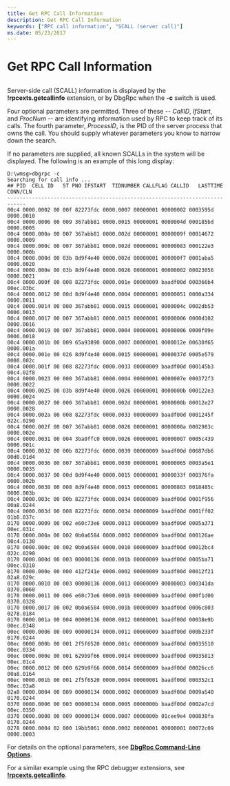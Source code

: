 ```yaml
---
title: Get RPC Call Information
description: Get RPC Call Information
keywords: ["RPC call information", "SCALL (server call)"]
ms.date: 05/23/2017
---
```


# Get RPC Call Information


## <span id="ddk_get_rpc_call_information_dbg"></span><span id="DDK_GET_RPC_CALL_INFORMATION_DBG"></span>


Server-side call (SCALL) information is displayed by the **!rpcexts.getcallinfo** extension, or by DbgRpc when the **-c** switch is used.

Four optional parameters are permitted. Three of these -- *CallID*, *IfStart*, and *ProcNum* -- are identifying information used by RPC to keep track of its calls. The fourth parameter, *ProcessID*, is the PID of the server process that owns the call. You should supply whatever parameters you know to narrow down the search.

If no parameters are supplied, all known SCALLs in the system will be displayed. The following is an example of this long display:

```console
D:\wmsg>dbgrpc -c
Searching for call info ...
## PID  CELL ID   ST PNO IFSTART  TIDNUMBER CALLFLAG CALLID   LASTTIME CONN/CLN
----------------------------------------------------------------------------
00c4 0000.0002 00 00f 82273fdc 0000.0007 00000001 00000002 0003595d 0000.0010
00c4 0000.0006 00 009 367abb81 0000.0015 00000001 0000004d 000185bd 0000.0005
00c4 0000.000a 00 007 367abb81 0000.002d 00000001 0000009f 00014672 0000.0009
00c4 0000.000c 00 007 367abb81 0000.002d 00000001 00000083 000122e3 0000.000b
00c4 0000.000d 00 03b 8d9f4e40 0000.002d 00000001 000000f7 0001aba5 0000.0020
00c4 0000.000e 00 03b 8d9f4e40 0000.0026 00000001 00000002 00023056 0000.0021
00c4 0000.000f 00 008 82273fdc 0000.001e 00000009 baadf00d 000366b4 00ec.03bc
00c4 0000.0012 00 00d 8d9f4e40 0000.0004 00000001 00000051 0000a334 0000.0011
00c4 0000.0014 00 000 367abb81 0000.0015 00000001 0000004c 0002db53 0000.0013
00c4 0000.0017 00 007 367abb81 0000.0015 00000001 00000006 0000d102 0000.0016
00c4 0000.0019 00 007 367abb81 0000.0004 00000001 00000006 0000f09e 0000.0018
00c4 0000.001b 00 009 65a93890 0000.0007 00000001 0000012e 00630f65 0000.001a
00c4 0000.001e 00 026 8d9f4e40 0000.0015 00000001 0000037d 0005e579 0000.002c
00c4 0000.001f 00 008 82273fdc 0000.0033 00000009 baadf00d 000145b3 00c4.02f8
00c4 0000.0023 00 000 367abb81 0000.0004 00000001 0000007e 000372f3 0000.0022
00c4 0000.0025 00 03b 8d9f4e40 0000.0026 00000001 0000000b 000122e3 0000.0024
00c4 0000.0027 00 000 367abb81 0000.002d 00000001 0000000b 00012e27 0000.0028
00c4 0000.002a 00 008 82273fdc 0000.0033 00000009 baadf00d 0001245f 022c.0290
00c4 0000.002f 00 007 367abb81 0000.0026 00000001 0000000a 0002983c 0000.002e
00c4 0000.0031 00 004 3ba0ffc0 0000.0026 00000001 00000007 0005c439 0000.001c
00c4 0000.0032 00 00b 82273fdc 0000.0039 00000009 baadf00d 00687db6 00d0.01d4
00c4 0000.0036 00 007 367abb81 0000.0030 00000001 00000065 0003a5e1 0000.0035
00c4 0000.0037 00 00d 8d9f4e40 0000.0015 00000001 0000033f 000376fa 0000.002b
00c4 0000.0038 00 008 8d9f4e40 0000.0015 00000001 00000803 0018485c 0000.003b
00c4 0000.003c 00 00b 82273fdc 0000.0034 00000009 baadf00d 0001f956 00a8.0244
00c4 0000.003d 00 008 82273fdc 0000.0034 00000009 baadf00d 0001ff02 01b8.037c
0170 0000.0009 00 002 e60c73e6 0000.0013 00000009 baadf00d 0005a371 00ec.031c
0170 0000.000a 00 002 0b0a6584 0000.0002 00000009 baadf00d 000126ae 00c4.0130
0170 0000.000c 00 002 0b0a6584 0000.0010 00000009 baadf00d 00012bc4 022c.0290
0170 0000.000d 00 003 00000136 0000.001b 00000009 baadf00d 0005ba71 00ec.0310
0170 0000.000e 00 000 412f241e 0000.0002 00000009 baadf00d 00012f21 02a8.029c
0170 0000.0010 00 003 00000136 0000.0013 00000009 00000003 000341da 0370.0060
0170 0000.0011 00 006 e60c73e6 0000.001b 00000009 baadf00d 000f1d00 0370.0328
0170 0000.0017 00 002 0b0a6584 0000.001b 00000009 baadf00d 0006c803 0278.0184
0170 0000.001a 00 004 00000136 0000.0012 00000001 baadf00d 00038e9b 00ec.0348
00ec 0000.0006 00 009 00000134 0000.0011 00000009 baadf00d 000b233f 0170.0244
00ec 0000.000b 00 001 2f5f6520 0000.001c 00000009 baadf00d 00035510 00ec.0334
00ec 0000.000e 00 001 629b9f66 0000.0014 00000009 baadf00d 00035813 00ec.01c4
00ec 0000.0012 00 000 629b9f66 0000.0014 00000009 baadf00d 00026cc6 00a8.0164
00ec 0000.001b 00 001 2f5f6520 0000.0004 00000001 baadf00d 000352c1 00ec.03a8
02a8 0000.0004 00 009 00000134 0000.0002 00000009 baadf00d 0009a540 0170.0244
0370 0000.0006 00 003 00000134 0000.0005 0000000b baadf00d 0002e7cd 00ec.0350
0370 0000.0008 00 009 00000134 0000.0007 0000000b 01cee9e4 000838fa 0170.0244
0278 0000.0004 02 000 19bb5061 0000.0002 00000001 00000001 00072c09 0000.0003
```

For details on the optional parameters, see [**DbgRpc Command-Line Options**](dbgrpc-command-line-options.md).

For a similar example using the RPC debugger extensions, see [**!rpcexts.getcallinfo**](-rpcexts-getcallinfo.md).

 

 





